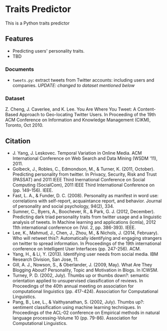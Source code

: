 # Traits Predictor
This is a Python traits predictor

## Features
- Predicting users' personality traits.
- TBD
### Documents
- ```tweets.py```: extract tweets from Twitter accounts: including users and companies. *UPDATE: changed to dataset mentioned below*


### Dataset
Z. Cheng, J. Caverlee, and K. Lee. You Are Where You Tweet: A Content-Based Approach to Geo-locating Twitter Users. In Proceeding of the 19th ACM Conference on Information and Knowledge Management (CIKM), Toronto, Oct 2010. 

## Citation
- J. Yang, J. Leskovec. Temporal Variation in Online Media. ACM International Conference on Web Search and Data Mining (WSDM '11), 2011.
- Golbeck, J., Robles, C., Edmondson, M., & Turner, K. (2011, October). Predicting personality from twitter. In Privacy, Security, Risk and Trust (PASSAT) and 2011 IEEE Third Inernational Conference on Social Computing (SocialCom), 2011 IEEE Third International Conference on (pp. 149-156). IEEE.
- Fast, L. A., & Funder, D. C. (2008). Personality as manifest in word use: correlations with self-report, acquaintance report, and behavior. Journal of personality and social psychology, 94(2), 334.
- Sumner, C., Byers, A., Boochever, R., & Park, G. J. (2012, December). Predicting dark triad personality traits from twitter usage and a linguistic analysis of tweets. In Machine learning and applications (icmla), 2012 11th international conference on (Vol. 2, pp. 386-393). IEEE.
- Lee, K., Mahmud, J., Chen, J., Zhou, M., & Nichols, J. (2014, February). Who will retweet this?: Automatically identifying and engaging strangers on twitter to spread information. In Proceedings of the 19th international conference on Intelligent User Interfaces (pp. 247-256). ACM.
- Yang, H., & Li, Y. (2013). Identifying user needs from social media. IBM Research Division, San Jose, 11.
- Gill, A. J., Nowson, S., & Oberlander, J. (2009, May). What Are They Blogging About? Personality, Topic and Motivation in Blogs. In ICWSM.
- Turney, P. D. (2002, July). Thumbs up or thumbs down?: semantic orientation applied to unsupervised classification of reviews. In Proceedings of the 40th annual meeting on association for computational linguistics (pp. 417-424). Association for Computational Linguistics.
- Pang, B., Lee, L., & Vaithyanathan, S. (2002, July). Thumbs up?: sentiment classification using machine learning techniques. In Proceedings of the ACL-02 conference on Empirical methods in natural language processing-Volume 10 (pp. 79-86). Association for Computational Linguistics.
